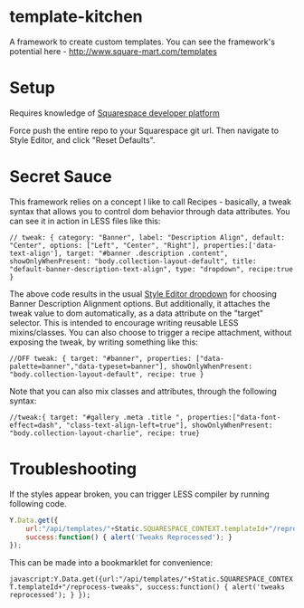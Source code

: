 # template-kitchen
A framework to create custom templates. You can see the framework's potential here - http://www.square-mart.com/templates


# Setup
Requires knowledge of [Squarespace developer platform](http://developers.squarespace.com/overview)

Force push the entire repo to your Squarespace git url. Then navigate to Style Editor, and click "Reset Defaults".

# Secret Sauce
This framework relies on a concept I like to call Recipes - basically, a tweak syntax that allows you to control dom behavior through data attributes. You can see it in action in LESS files like this:

```
// tweak: { category: "Banner", label: "Description Align", default: "Center", options: ["Left", "Center", "Right"], properties:['data-text-align'], target: "#banner .description .content", showOnlyWhenPresent: "body.collection-layout-default", title: "default-banner-description-text-align", type: "dropdown", recipe:true }
```

The above code results in the usual [Style Editor dropdown](http://developers.squarespace.com/style-editor/) for choosing Banner Description Alignment options. But additionally, it attaches the tweak value to dom automatically, as a data attribute on the "target" selector. This is intended to encourage writing reusable LESS mixins/classes. You can also choose to trigger a recipe attachment, without exposing the tweak, by writing something like this:

```
//OFF tweak: { target: "#banner", properties: ["data-palette=banner","data-typeset=banner"], showOnlyWhenPresent: "body.collection-layout-default", recipe: true }
```

Note that you can also mix classes and attributes, through the following syntax:

```
//tweak:{ target: "#gallery .meta .title ", properties:["data-font-effect=dash", "class-text-align-left=true"], showOnlyWhenPresent: "body.collection-layout-charlie", recipe: true}
```

# Troubleshooting
If the styles appear broken, you can trigger LESS compiler by running following code.

```javascript
Y.Data.get({
	url:"/api/templates/"+Static.SQUARESPACE_CONTEXT.templateId+"/reprocess-tweaks", 
	success:function() { alert('Tweaks Reprocessed'); } 
});
```

This can be made into a bookmarklet for convenience:

`javascript:Y.Data.get({url:"/api/templates/"+Static.SQUARESPACE_CONTEXT.templateId+"/reprocess-tweaks", success:function() { alert('tweaks reprocessed'); } });`

